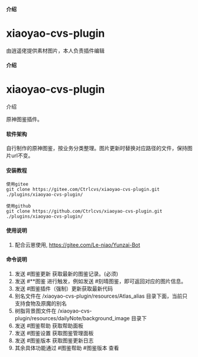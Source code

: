 #### 介绍
# xiaoyao-cvs-plugin

由逍遥佬提供素材图片，本人负责插件编辑

#### 介绍

# xiaoyao-cvs-plugin

介绍

原神图鉴插件。

#### 软件架构
自行制作的原神图鉴，按业务分类整理。图片更新时替换对应路径的文件，保持图片url不变。


#### 安装教程

```
使用gitee
git clone https://gitee.com/Ctrlcvs/xiaoyao-cvs-plugin.git ./plugins/xiaoyao-cvs-plugin/

使用github
git clone https://github.com/Ctrlcvs/xiaoyao-cvs-plugin.git ./plugins/xiaoyao-cvs-plugin/
```


#### 使用说明

1.  配合云崽使用, https://gitee.com/Le-niao/Yunzai-Bot



#### 命令说明
1. 发送 #图鉴更新 获取最新的图鉴记录。(必须)
2. 发送 #**图鉴 进行触发，例如发送 #刻晴图鉴，即可返回对应的图片信息。
3. 发送 #图鉴插件（强制）更新获取最新代码
4. 别名文件在 /xiaoyao-cvs-plugin/resources/Atlas_alias 目录下面，当前只支持食物及原魔的别名
5. 树脂背景图文件在 /xiaoyao-cvs-plugin/resources/dailyNote/background_image 目录下
6. 发送 #图鉴帮助 获取帮助面板
7. 发送 #图鉴设置 获取图鉴管理面板
8. 发送 #图鉴版本 获取图鉴更新日志
9. 其余具体功能通过 #图鉴帮助 #图鉴版本 查看
 